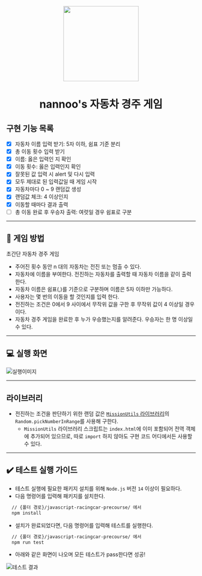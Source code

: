 <p align="middle" >
  <img width="200px;" src="https://github.com/woowacourse/javascript-racingcar-precourse/blob/main/images/racingcar_icon.png?raw=true"/>
</p>
<h1 align="middle">nannoo's 자동차 경주 게임</h1>

## 구현 기능 목록

- [x] 자동차 이름 입력 받기: 5자 이하, 쉼표 기준 분리
- [x] 총 이동 횟수 입력 받기
- [x] 이름: 옳은 입력인 지 확인
- [x] 이동 횟수: 옳은 입력인지 확인
- [x] 잘못된 값 입력 시 alert 및 다시 입력
- [x] 모두 제대로 된 입력값일 때 게임 시작
- [x] 자동차마다 0 ~ 9 랜덤값 생성
- [x] 랜덤값 체크: 4 이상인지
- [x] 이동할 때마다 결과 출력
- [ ] 총 이동 완료 후 우승자 출력: 여럿일 경우 쉼표로 구분

---

## 🎯 게임 방법

초간단 자동차 경주 게임

- 주어진 횟수 동안 n 대의 자동차는 전진 또는 멈출 수 있다.
- 자동차에 이름을 부여한다. 전진하는 자동차를 출력할 때 자동차 이름을 같이 출력한다.
- 자동차 이름은 쉼표(,)를 기준으로 구분하며 이름은 5자 이하만 가능하다.
- 사용자는 몇 번의 이동을 할 것인지를 입력 한다.
- 전진하는 조건은 0에서 9 사이에서 무작위 값을 구한 후 무작위 값이 4 이상일 경우이다.
- 자동차 경주 게임을 완료한 후 누가 우승했는지를 알려준다. 우승자는 한 명 이상일 수 있다.

---

## 💻 실행 화면

![실행이미지](images/result.jpg)

---

## 라이브러리

- 전진하는 조건을 판단하기 위한 랜덤 값은 [`MissionUtils` 라이브러리](https://github.com/woowacourse-projects/javascript-mission-utils#mission-utils)의 `Random.pickNumberInRange`를 사용해 구한다.
  - `MissionUtils` 라이브러리 스크립트는 `index.html`에 이미 포함되어 전역 객체에 추가되어 있으므로, 따로 `import` 하지 않아도 구현 코드 어디에서든 사용할 수 있다.

---

## ✔️ 테스트 실행 가이드

- 테스트 실행에 필요한 패키지 설치를 위해 `Node.js` 버전 `14` 이상이 필요하다.
- 다음 명령어를 입력해 패키지를 설치한다.

```bash
  // {폴더 경로}/javascript-racingcar-precourse/ 에서
  npm install
```

- 설치가 완료되었다면, 다음 명령어를 입력해 테스트를 실행한다.

```bash
  // {폴더 경로}/javascript-racingcar-precourse/ 에서
  npm run test
```

- 아래와 같은 화면이 나오며 모든 테스트가 pass한다면 성공!

![테스트 결과](./images/test_result.png)
